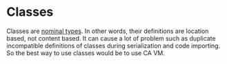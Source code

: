 # Classes

Classes are [nominal types](https://en.wikipedia.org/wiki/Nominal_type_system). In other words, their definitions are location based, not content based. It can cause a lot of problem such as duplicate incompatible definitions of classes during serialization and code importing. So the best way to use classes would be to use CA VM.
